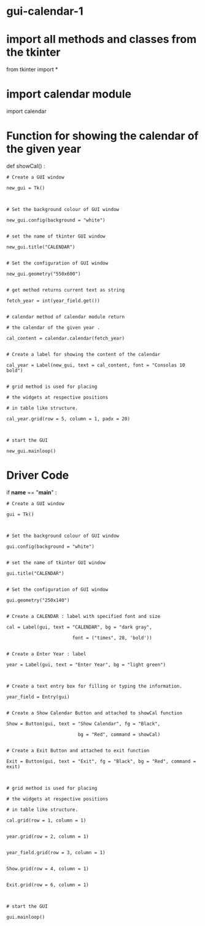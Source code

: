 # gui-calendar-1
# import all methods and classes from the tkinter   

from tkinter import *
 
# import calendar module

import calendar
 
# Function for showing the calendar of the given year

def showCal() :
 

    # Create a GUI window

    new_gui = Tk()

     

    # Set the background colour of GUI window

    new_gui.config(background = "white")
 

    # set the name of tkinter GUI window 

    new_gui.title("CALENDAR")
 

    # Set the configuration of GUI window

    new_gui.geometry("550x600")
 

    # get method returns current text as string

    fetch_year = int(year_field.get())
 

    # calendar method of calendar module return

    # the calendar of the given year .

    cal_content = calendar.calendar(fetch_year)
 

    # Create a label for showing the content of the calendar

    cal_year = Label(new_gui, text = cal_content, font = "Consolas 10 bold")
 

    # grid method is used for placing 

    # the widgets at respective positions 

    # in table like structure.

    cal_year.grid(row = 5, column = 1, padx = 20)

     

    # start the GUI 

    new_gui.mainloop()
 

     
# Driver Code

if __name__ == "__main__" :
 

    # Create a GUI window

    gui = Tk()

     

    # Set the background colour of GUI window

    gui.config(background = "white")
 

    # set the name of tkinter GUI window 

    gui.title("CALENDAR")
 

    # Set the configuration of GUI window

    gui.geometry("250x140")
 

    # Create a CALENDAR : label with specified font and size

    cal = Label(gui, text = "CALENDAR", bg = "dark gray",

                            font = ("times", 28, 'bold'))
 

    # Create a Enter Year : label 

    year = Label(gui, text = "Enter Year", bg = "light green")

     

    # Create a text entry box for filling or typing the information.  

    year_field = Entry(gui)
 

    # Create a Show Calendar Button and attached to showCal function

    Show = Button(gui, text = "Show Calendar", fg = "Black",

                              bg = "Red", command = showCal)
 

    # Create a Exit Button and attached to exit function

    Exit = Button(gui, text = "Exit", fg = "Black", bg = "Red", command = exit)

     

    # grid method is used for placing 

    # the widgets at respective positions 

    # in table like structure.

    cal.grid(row = 1, column = 1)
 

    year.grid(row = 2, column = 1)
 

    year_field.grid(row = 3, column = 1)
 

    Show.grid(row = 4, column = 1)
 

    Exit.grid(row = 6, column = 1)

     

    # start the GUI 

    gui.mainloop()
